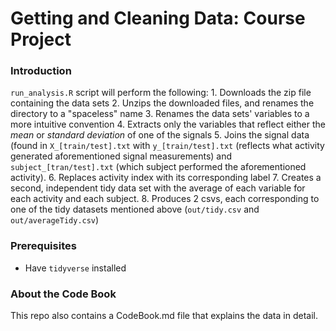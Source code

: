 # Getting and Cleaning Data: Course Project


### Introduction
`run_analysis.R` script will perform the following:
        1. Downloads the zip file containing the data sets
        2. Unzips the downloaded files, and renames the directory to 
        a "spaceless" name
        3. Renames the data sets' variables to a more intuitive convention
        4. Extracts only the variables that reflect either the *mean* or 
        *standard deviation* of one of the signals
        5. Joins the signal data (found in `X_[train/test].txt` with
        `y_[train/test].txt` (reflects what activity generated aforementioned 
        signal measurements) and `subject_[tran/test].txt` (which subject 
        performed the aforementioned activity).
        6. Replaces activity index with its corresponding label
        7. Creates a second, independent tidy data set with the average of 
        each variable for each activity and each subject.
        8. Produces 2 csvs, each corresponding to one of the tidy datasets
        mentioned above (`out/tidy.csv` and `out/averageTidy.csv`)
        
        
        
### Prerequisites
* Have `tidyverse` installed



### About the Code Book
This repo also contains a CodeBook.md file that explains the data in detail.
